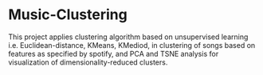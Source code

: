 # Music-Clustering
This project applies clustering algorithm based on unsupervised learning i.e. Euclidean-distance, KMeans, KMediod, in clustering of songs based on features as specified by spotify, and PCA and TSNE analysis for visualization of dimensionality-reduced clusters.
